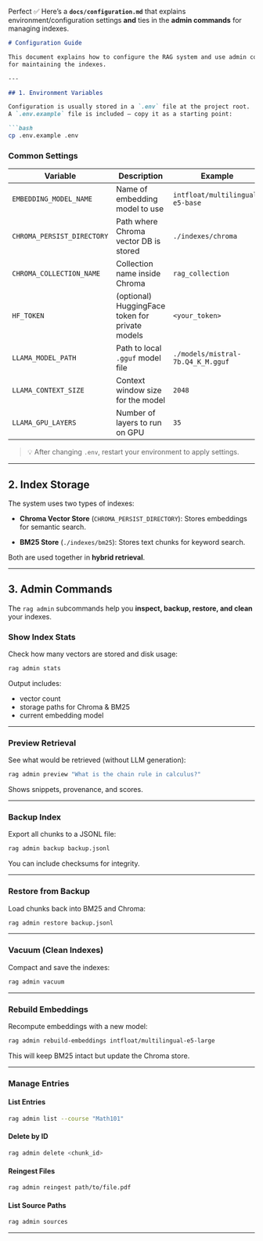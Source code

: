 Perfect ✅
Here’s a **`docs/configuration.md`** that explains environment/configuration settings **and** ties in the **admin commands** for managing indexes.

````markdown
# Configuration Guide

This document explains how to configure the RAG system and use admin commands
for maintaining the indexes.

---

## 1. Environment Variables

Configuration is usually stored in a `.env` file at the project root.  
A `.env.example` file is included — copy it as a starting point:

```bash
cp .env.example .env
````

### Common Settings

| Variable                   | Description                                     | Example                           |
| -------------------------- | ----------------------------------------------- | --------------------------------- |
| `EMBEDDING_MODEL_NAME`     | Name of embedding model to use                  | `intfloat/multilingual-e5-base`   |
| `CHROMA_PERSIST_DIRECTORY` | Path where Chroma vector DB is stored           | `./indexes/chroma`                |
| `CHROMA_COLLECTION_NAME`   | Collection name inside Chroma                   | `rag_collection`                  |
| `HF_TOKEN`                 | (optional) HuggingFace token for private models | `<your_token>`                    |
| `LLAMA_MODEL_PATH`         | Path to local `.gguf` model file                | `./models/mistral-7b.Q4_K_M.gguf` |
| `LLAMA_CONTEXT_SIZE`       | Context window size for the model               | `2048`                            |
| `LLAMA_GPU_LAYERS`         | Number of layers to run on GPU                  | `35`                              |

> 💡 After changing `.env`, restart your environment to apply settings.

---

## 2. Index Storage

The system uses two types of indexes:

* **Chroma Vector Store** (`CHROMA_PERSIST_DIRECTORY`):
  Stores embeddings for semantic search.

* **BM25 Store** (`./indexes/bm25`):
  Stores text chunks for keyword search.

Both are used together in **hybrid retrieval**.

---

## 3. Admin Commands

The `rag admin` subcommands help you **inspect, backup, restore, and clean** your indexes.

### Show Index Stats

Check how many vectors are stored and disk usage:

```bash
rag admin stats
```

Output includes:

* vector count
* storage paths for Chroma & BM25
* current embedding model

---

### Preview Retrieval

See what would be retrieved (without LLM generation):

```bash
rag admin preview "What is the chain rule in calculus?"
```

Shows snippets, provenance, and scores.

---

### Backup Index

Export all chunks to a JSONL file:

```bash
rag admin backup backup.jsonl
```

You can include checksums for integrity.

---

### Restore from Backup

Load chunks back into BM25 and Chroma:

```bash
rag admin restore backup.jsonl
```

---

### Vacuum (Clean Indexes)

Compact and save the indexes:

```bash
rag admin vacuum
```

---

### Rebuild Embeddings

Recompute embeddings with a new model:

```bash
rag admin rebuild-embeddings intfloat/multilingual-e5-large
```

This will keep BM25 intact but update the Chroma store.

---

### Manage Entries

#### List Entries

```bash
rag admin list --course "Math101"
```

#### Delete by ID

```bash
rag admin delete <chunk_id>
```

#### Reingest Files

```bash
rag admin reingest path/to/file.pdf
```

#### List Source Paths

```bash
rag admin sources
```

---
